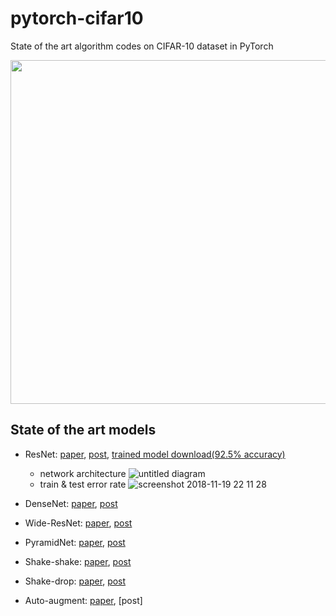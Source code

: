 # pytorch-cifar10
State of the art algorithm codes on CIFAR-10 dataset in PyTorch

<p align="center">
  <img src="https://user-images.githubusercontent.com/16641054/46775076-8b17e480-cd40-11e8-9501-89c6fbca36bd.jpg" 
width=550px>
</p>

## State of the art models

- ResNet: [paper](https://arxiv.org/pdf/1512.03385.pdf), [post](https://dnddnjs.github.io/paper/2018/10/09/resnet/), [trained model download(92.5% accuracy)](https://drive.google.com/open?id=1Z9HwREJdmMlItZUfESJSDH2zgX_ITb-l)
  - network architecture
  ![untitled diagram](https://user-images.githubusercontent.com/16641054/48825846-fe832c00-edab-11e8-936d-0cff644a1cb1.png)
  - train & test error rate
  ![screenshot 2018-11-19 22 11 28](https://user-images.githubusercontent.com/16641054/48709242-425d2080-ec48-11e8-8a54-64e0b3fbb2a3.png)

- DenseNet: [paper](https://arxiv.org/pdf/1608.06993.pdf), [post](https://dnddnjs.github.io/paper/2018/10/11/densenet/)
- Wide-ResNet: [paper](https://arxiv.org/pdf/1605.07146.pdf), [post](https://dnddnjs.github.io/paper/2018/10/12/wide_resnet/)
- PyramidNet: [paper](https://arxiv.org/pdf/1610.02915.pdf), [post](https://dnddnjs.github.io/paper/2018/10/24/pyramidnet/)
- Shake-shake: [paper]( https://arxiv.org/abs/1705.07485), [post](https://dnddnjs.github.io/paper/2018/10/13/shake_shake/)
- Shake-drop: [paper](https://arxiv.org/pdf/1802.02375.pdf), [post](https://dnddnjs.github.io/paper/2018/10/19/shake_drop/)
- Auto-augment: [paper](https://arxiv.org/pdf/1805.09501.pdf), [post]
